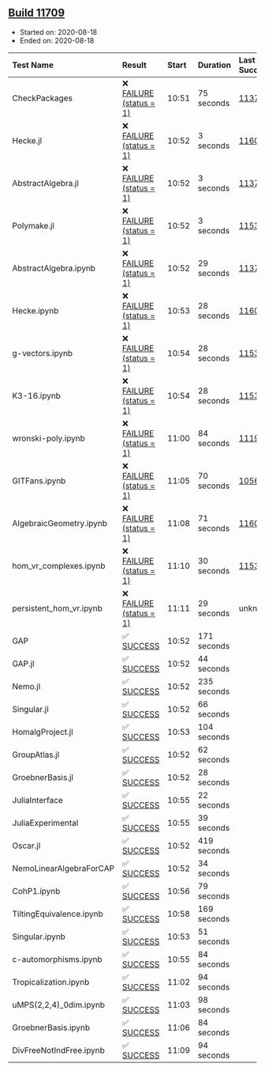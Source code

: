 ## [Build 11709](https://oscarci.mathematik.uni-kl.de/job/oscar/11709/)

* Started on: 2020-08-18
* Ended on: 2020-08-18

| Test Name    | Result | Start | Duration | Last Success | First Failure |
|:-------------|:-------|:------|:---------|:-------------|:--------------|
| CheckPackages | ❌ [FAILURE (status = 1)](https://oscarci.mathematik.uni-kl.de/job/oscar/11709/artifact/logs/build-11709/CheckPackages.log) | 10:51 | 75 seconds | [11376](https://oscarci.mathematik.uni-kl.de/job/oscar/11376/) | [11377](https://oscarci.mathematik.uni-kl.de/job/oscar/11377/) |
| Hecke.jl | ❌ [FAILURE (status = 1)](https://oscarci.mathematik.uni-kl.de/job/oscar/11709/artifact/logs/build-11709/Hecke.jl.log) | 10:52 | 3 seconds | [11602](https://oscarci.mathematik.uni-kl.de/job/oscar/11602/) | [11603](https://oscarci.mathematik.uni-kl.de/job/oscar/11603/) |
| AbstractAlgebra.jl | ❌ [FAILURE (status = 1)](https://oscarci.mathematik.uni-kl.de/job/oscar/11709/artifact/logs/build-11709/AbstractAlgebra.jl.log) | 10:52 | 3 seconds | [11376](https://oscarci.mathematik.uni-kl.de/job/oscar/11376/) | [11377](https://oscarci.mathematik.uni-kl.de/job/oscar/11377/) |
| Polymake.jl | ❌ [FAILURE (status = 1)](https://oscarci.mathematik.uni-kl.de/job/oscar/11709/artifact/logs/build-11709/Polymake.jl.log) | 10:52 | 3 seconds | [11532](https://oscarci.mathematik.uni-kl.de/job/oscar/11532/) | [11533](https://oscarci.mathematik.uni-kl.de/job/oscar/11533/) |
| AbstractAlgebra.ipynb | ❌ [FAILURE (status = 1)](https://oscarci.mathematik.uni-kl.de/job/oscar/11709/artifact/logs/build-11709/AbstractAlgebra.ipynb.log) | 10:52 | 29 seconds | [11376](https://oscarci.mathematik.uni-kl.de/job/oscar/11376/) | [11377](https://oscarci.mathematik.uni-kl.de/job/oscar/11377/) |
| Hecke.ipynb | ❌ [FAILURE (status = 1)](https://oscarci.mathematik.uni-kl.de/job/oscar/11709/artifact/logs/build-11709/Hecke.ipynb.log) | 10:53 | 28 seconds | [11602](https://oscarci.mathematik.uni-kl.de/job/oscar/11602/) | [11603](https://oscarci.mathematik.uni-kl.de/job/oscar/11603/) |
| g-vectors.ipynb | ❌ [FAILURE (status = 1)](https://oscarci.mathematik.uni-kl.de/job/oscar/11709/artifact/logs/build-11709/g-vectors.ipynb.log) | 10:54 | 28 seconds | [11532](https://oscarci.mathematik.uni-kl.de/job/oscar/11532/) | [11533](https://oscarci.mathematik.uni-kl.de/job/oscar/11533/) |
| K3-16.ipynb | ❌ [FAILURE (status = 1)](https://oscarci.mathematik.uni-kl.de/job/oscar/11709/artifact/logs/build-11709/K3-16.ipynb.log) | 10:54 | 28 seconds | [11532](https://oscarci.mathematik.uni-kl.de/job/oscar/11532/) | [11533](https://oscarci.mathematik.uni-kl.de/job/oscar/11533/) |
| wronski-poly.ipynb | ❌ [FAILURE (status = 1)](https://oscarci.mathematik.uni-kl.de/job/oscar/11709/artifact/logs/build-11709/wronski-poly.ipynb.log) | 11:00 | 84 seconds | [11192](https://oscarci.mathematik.uni-kl.de/job/oscar/11192/) | [11193](https://oscarci.mathematik.uni-kl.de/job/oscar/11193/) |
| GITFans.ipynb | ❌ [FAILURE (status = 1)](https://oscarci.mathematik.uni-kl.de/job/oscar/11709/artifact/logs/build-11709/GITFans.ipynb.log) | 11:05 | 70 seconds | [10566](https://oscarci.mathematik.uni-kl.de/job/oscar/10566/) | [10567](https://oscarci.mathematik.uni-kl.de/job/oscar/10567/) |
| AlgebraicGeometry.ipynb | ❌ [FAILURE (status = 1)](https://oscarci.mathematik.uni-kl.de/job/oscar/11709/artifact/logs/build-11709/AlgebraicGeometry.ipynb.log) | 11:08 | 71 seconds | [11602](https://oscarci.mathematik.uni-kl.de/job/oscar/11602/) | [11603](https://oscarci.mathematik.uni-kl.de/job/oscar/11603/) |
| hom_vr_complexes.ipynb | ❌ [FAILURE (status = 1)](https://oscarci.mathematik.uni-kl.de/job/oscar/11709/artifact/logs/build-11709/hom_vr_complexes.ipynb.log) | 11:10 | 30 seconds | [11532](https://oscarci.mathematik.uni-kl.de/job/oscar/11532/) | [11533](https://oscarci.mathematik.uni-kl.de/job/oscar/11533/) |
| persistent_hom_vr.ipynb | ❌ [FAILURE (status = 1)](https://oscarci.mathematik.uni-kl.de/job/oscar/11709/artifact/logs/build-11709/persistent_hom_vr.ipynb.log) | 11:11 | 29 seconds | unknown | unknown |
| GAP | ✅ [SUCCESS](https://oscarci.mathematik.uni-kl.de/job/oscar/11709/artifact/logs/build-11709/GAP.log) | 10:52 | 171 seconds |  |  |
| GAP.jl | ✅ [SUCCESS](https://oscarci.mathematik.uni-kl.de/job/oscar/11709/artifact/logs/build-11709/GAP.jl.log) | 10:52 | 44 seconds |  |  |
| Nemo.jl | ✅ [SUCCESS](https://oscarci.mathematik.uni-kl.de/job/oscar/11709/artifact/logs/build-11709/Nemo.jl.log) | 10:52 | 235 seconds |  |  |
| Singular.jl | ✅ [SUCCESS](https://oscarci.mathematik.uni-kl.de/job/oscar/11709/artifact/logs/build-11709/Singular.jl.log) | 10:52 | 66 seconds |  |  |
| HomalgProject.jl | ✅ [SUCCESS](https://oscarci.mathematik.uni-kl.de/job/oscar/11709/artifact/logs/build-11709/HomalgProject.jl.log) | 10:53 | 104 seconds |  |  |
| GroupAtlas.jl | ✅ [SUCCESS](https://oscarci.mathematik.uni-kl.de/job/oscar/11709/artifact/logs/build-11709/GroupAtlas.jl.log) | 10:52 | 62 seconds |  |  |
| GroebnerBasis.jl | ✅ [SUCCESS](https://oscarci.mathematik.uni-kl.de/job/oscar/11709/artifact/logs/build-11709/GroebnerBasis.jl.log) | 10:52 | 28 seconds |  |  |
| JuliaInterface | ✅ [SUCCESS](https://oscarci.mathematik.uni-kl.de/job/oscar/11709/artifact/logs/build-11709/JuliaInterface.log) | 10:55 | 22 seconds |  |  |
| JuliaExperimental | ✅ [SUCCESS](https://oscarci.mathematik.uni-kl.de/job/oscar/11709/artifact/logs/build-11709/JuliaExperimental.log) | 10:55 | 39 seconds |  |  |
| Oscar.jl | ✅ [SUCCESS](https://oscarci.mathematik.uni-kl.de/job/oscar/11709/artifact/logs/build-11709/Oscar.jl.log) | 10:52 | 419 seconds |  |  |
| NemoLinearAlgebraForCAP | ✅ [SUCCESS](https://oscarci.mathematik.uni-kl.de/job/oscar/11709/artifact/logs/build-11709/NemoLinearAlgebraForCAP.log) | 10:52 | 34 seconds |  |  |
| CohP1.ipynb | ✅ [SUCCESS](https://oscarci.mathematik.uni-kl.de/job/oscar/11709/artifact/logs/build-11709/CohP1.ipynb.log) | 10:56 | 79 seconds |  |  |
| TiltingEquivalence.ipynb | ✅ [SUCCESS](https://oscarci.mathematik.uni-kl.de/job/oscar/11709/artifact/logs/build-11709/TiltingEquivalence.ipynb.log) | 10:58 | 169 seconds |  |  |
| Singular.ipynb | ✅ [SUCCESS](https://oscarci.mathematik.uni-kl.de/job/oscar/11709/artifact/logs/build-11709/Singular.ipynb.log) | 10:53 | 51 seconds |  |  |
| c-automorphisms.ipynb | ✅ [SUCCESS](https://oscarci.mathematik.uni-kl.de/job/oscar/11709/artifact/logs/build-11709/c-automorphisms.ipynb.log) | 10:55 | 84 seconds |  |  |
| Tropicalization.ipynb | ✅ [SUCCESS](https://oscarci.mathematik.uni-kl.de/job/oscar/11709/artifact/logs/build-11709/Tropicalization.ipynb.log) | 11:02 | 94 seconds |  |  |
| uMPS(2,2,4)_0dim.ipynb | ✅ [SUCCESS](https://oscarci.mathematik.uni-kl.de/job/oscar/11709/artifact/logs/build-11709/uMPS-2-2-4-_0dim.ipynb.log) | 11:03 | 98 seconds |  |  |
| GroebnerBasis.ipynb | ✅ [SUCCESS](https://oscarci.mathematik.uni-kl.de/job/oscar/11709/artifact/logs/build-11709/GroebnerBasis.ipynb.log) | 11:06 | 84 seconds |  |  |
| DivFreeNotIndFree.ipynb | ✅ [SUCCESS](https://oscarci.mathematik.uni-kl.de/job/oscar/11709/artifact/logs/build-11709/DivFreeNotIndFree.ipynb.log) | 11:09 | 94 seconds |  |  |
